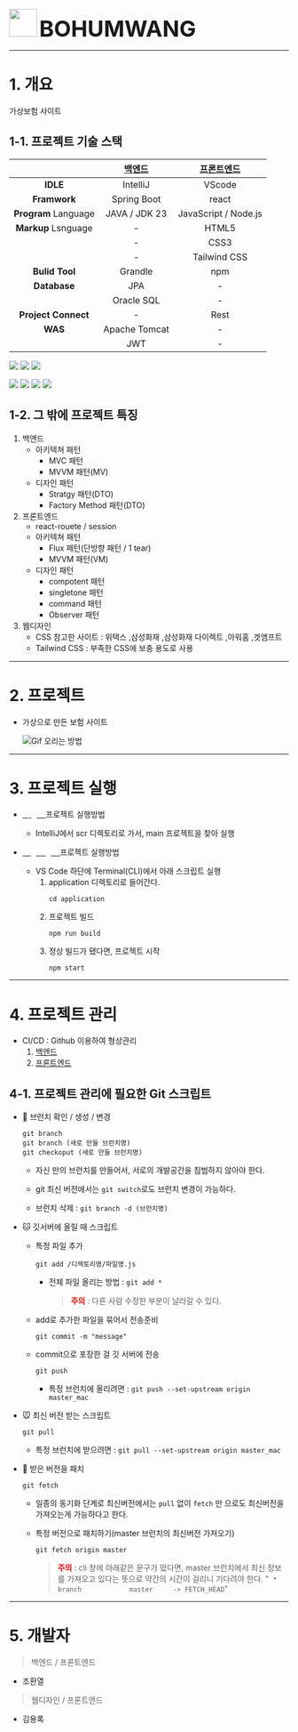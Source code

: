 

<img src="application/src/image/InsConfigPic/logo3_origin.png" style="width:50px" /> <strong style="font-size:40px" >BOHUMWANG</strong>


----
# 1. 개요
가상보험 사이트



## 1-1. 프로젝트 기술 스택
| | [백엔드](https://github.com/Grokeen/Insurance)|  [프론트엔드](https://github.com/Grokeen/Ourhome_React) | 
|:-----:|:-----:|:-----:|
|**IDLE**|IntelliJ| VScode|
|**Framwork**|Spring Boot|react|
|**Program** Language|JAVA / JDK 23|JavaScript / Node.js|
|**Markup** Lsnguage|-|HTML5|
||-|CSS3|
||-|Tailwind CSS|
|**Bulid Tool**|Grandle|npm|
|**Database**|JPA|-|
||Oracle SQL|-|
|**Project Connect**|-|Rest|
|**WAS**|Apache Tomcat|-|
||JWT|-|


<!-- -----------------------------------------------------------------
설명 : 
    <img src="https://img.shields.io/badge/
    Java-ED8B00 -> 이 부분이 문구와 색상 설정

    ?style=for-the-badge
    &logo=openjdk -> 이 부분은 로고 그림인데, 
                     여기서 찾아야 함 (https://simpleicons.org/ )

    &logoColor=white/"> -> 로고 컬러 설정
----------------------------------------------------------------- -->

<a><img src="https://img.shields.io/badge/Java-ED8B00?style=for-the-badge&logo=openjdk&logoColor=white/"></a>
<img src="https://img.shields.io/badge/Spring%20boot-6DB33F?style=for-the-badge&logo=springboot&logoColor=white"/>
<img src="https://img.shields.io/badge/IntelliJ_IDEA-000000.svg?style=for-the-badge&logo=intellij-idea&logoColor=white/">

<a><img src="https://img.shields.io/badge/node.js-FFFFFF?style=for-the-badge&logo=nodedotjs&logoColor=white/"></a>
<img src="https://img.shields.io/badge/React-0088CC?style=for-the-badge&logo=react&logoColor=white/">
<img src="https://img.shields.io/badge/css3-FC4C02?style=for-the-badge&logo=css3&logoColor=white/">
<img src="https://img.shields.io/badge/tailwind css-6935D3?style=for-the-badge&logo=tailwindcss&logoColor=white/">



## 1-2. 그 밖에 프로젝트 특징
1. 백앤드 
    - 아키텍쳐 패턴
        - MVC 패턴
        - MVVM 패턴(MV)
    - 디자인 패턴
        - Stratgy 패턴(DTO)
        - Factory Method 패턴(DTO)
2. 프론트엔드
    - react-rouete / session
    - 아키텍쳐 패턴
        - Flux 패턴(단방향 패턴 / 1 tear)
        - MVVM 패턴(VM)
    - 디자인 패턴
        - compotent 패턴
        - singletone 패턴
        - command 패턴
        - Observer 패턴
3. 웹디자인 
    - CSS 참고한 사이트 : 위택스 ,삼성화재 ,삼성화재 다이렉트 ,아워홈 ,겟앰프트
    - Tailwind CSS : 부족한 CSS에 보충 용도로 사용


----
# 2. 프로젝트
- 가상으로 만든 보험 사이트 
    


    ![Gif 오리는 방법](https://i.pinimg.com/originals/f8/1b/3d/f81b3d8c30943647c196391b7f94c65d.gif)



----
# 3. 프로젝트 실행

- [<strong style="color:white;"> 백엔드 </strong>](https://github.com/Grokeen/Insurance)프로젝트 실행방법
    - IntelliJ에서 scr 디렉토리로 가서, main 프로젝트을 찾아 실행

- [<strong style="color:white;"> 프론트엔드 </strong>](https://github.com/Grokeen/Ourhome_React) 프로젝트 실행방법
    - VS Code 하단에 Terminal(CLI)에서 아래 스크립트 실행
        1. application 디렉토리로 들어간다.
            ```linux
            cd application
            ```
        2. 프로젝트 빌드
            ```linux
            npm run build
            ```
        3. 정상 빌드가 됐다면, 프로젝트 시작
            ```linux
            npm start 
            ```

----
# 4. 프로젝트 관리
* CI/CD : Github 이용하여 형상관리
    1. [백엔드](https://github.com/Grokeen/Insurance)
    2. [프론트엔드](https://github.com/Grokeen/Ourhome_React)
## 4-1. 프로젝트 관리에 필요한 Git 스크립트
- 🐶 브런치 확인 / 생성 / 변경

    ```linux
    git branch 
    git branch (새로 만들 브런치명)
    git checkoput (새로 만들 브런치명)
    ```
    - 자신 만의 브런치를 만들어서, 서로의 개발공간을 침범하지 않아야 한다.

    - git 최신 버전에서는 ```git switch```로도 브런치 변경이 가능하다.

    - 브런치 삭제 : ```git branch -d (브런치명)```

- 🐱 깃서버에 올릴 때 스크립트

    - 특정 파일 추가
        ```linux
        git add /디렉토리명/파일명.js
        ```
        - 전체 파일 올리는 방법 : ```git add *```
            > <strong style="color:red">주의</strong> : 다른 사람 수정한 부분이 날라갈 수 있다.

    - add로 추가한 파일을 묶어서 전송준비
        ```linux
        git commit -m "message"
        ```
    - commit으로 포장한 걸 깃 서버에 전송
        ```linux
        git push
        ```

        - 특정 브런치에 올리려면 : ```git push --set-upstream origin master_mac```

- 🐭 최신 버전 받는 스크립트

    ```linux
    git pull
    ```
    - 특정 브런치에 받으려면 : ```git pull --set-upstream origin master_mac```

- 🐹 받은 버전을 패치

    
    ```linux
    git fetch
    ```
    - 일종의 동기화 단계로 최신버전에서는 ```pull``` 없이 ```fetch``` 만 으로도 최신버전을 가져오는게 가능하다고 한다.

    - 특정 버전으로 패치하기(master 브런치의 최신버전 가져오기)

        ```linux
        git fetch origin master
        ```
        
        > <strong style="color:red">주의</strong> : cli 창에 아래같은 문구가 떴다면, master 브런치에서 최신 정보를 가져오고 있다는 뜻으로 약간의 시간이 걸리니 기다려야 한다.
        "``` * branch            master     -> FETCH_HEAD```"

----
# 5. 개발자
> 백엔드 / 프론트엔드
- 조환열


> 웹디자인 / 프론트엔드
- 김용록





<!-- # 아워홈 사전과제
## 받은 자료
- ppt 예시
- 과제관련 사진 2장
- ppt ttf 파일 3개 -->

<!-- ![과제관련 사진 1](./markdown/img/(참고) 웹개발_사전과제 이미지 화면1.png) -->

<!-- 
<img src="/markdown/img/(참고) 웹개발_사전과제 이미지 화면1.png" />
<img src="/markdown/img/(참고) 웹개발_사전과제 이미지 화면2.png" />

ppt 내용에는 React와 Javascript로 개발하라는 필수 조건이 있었다. 나는 Spring 개발자다. 약간 막막했지만, 지난 회사에서 개발할 때, JSP에서 function으로 바인딩하여 계산기를 개발한 경험이 있어서, 딱히 걱정은 없었다. 오히려 코테보다 쉽다고 생각했다.

첫 날에 간단하게 했던 구상은
- 식품 정보를 가진 DB
- 로그인/비로그인 데이터 저장 방식
    로그인 시, 장바구니(DB)
    비로그인 시, 장바구니(session)
- 장바구니 페이지 자동 계산
- (가능하다면)식품 상세 페이지 -->


<!-- 
## 개발 기간 12월 29일 ~ 1월 3일
총 개발 기간은 6일 정도 받았다. 저녁에 문자를 확인하고, 간단하게 구상한 뒤에 다음 날 본격적으로 개발할 계획이었다. 그러나 다음 날 새벽에 안타깝게도 할머니 부고 소식이 전해졌다. 장례식 장에서 3일간 머물면서, React와 Spring의 차이를 분석하고 Github에 빈 repository를 만들어서, 브라우저 용 VSCode에 연결하여 실습해보았다.

<img src="/markdown/img/Screenshot 2024-01-09 at 14.15.25.png" />

### 참고) React와 Spring 차이
- 단방향 vs 양방향
- Flux패턴 vs MVC 패턴
- Dependentcy vs Route(상대경로 설정 방식)
- 디렉토리 구조, JS 구조
- 문법 차이
- 개발 사례로 보는 결과물 비교 -->


<!-- 
## 개발과정

<img src="/markdown/process/Screenshot 2024-01-03 at 23.18.44.png" style="height:60%" />
디렉토리 구성이다. img 디렉토리에 필요한 png 파일을 넣고, 내가 개발하려 하는 shop 디렉토리 명을 설정하고, js 파일을 넣었다.


<img src="/markdown/process/Screenshot 2024-01-03 at 23.16.13.png" style="height:60%" />
index.js에 import로 js 파일의 절대경로를 가져오고, 그걸 route로 상대경로로 설정하였다.
 
<img src="/markdown/process/Screenshot 2024-01-03 at 23.24.48.png" style="height:60%" />
css 같은 경우, 아워홈 mall에 실제 사용중인 부분에서 필요한 부분 만 가져와서 사용하였다.


<img src="/markdown/process/Screenshot 2024-01-03 at 23.33.14.png" style="height:60%" />
session에 넣는 방식이다. operationType 이나 conditionFlag 같은 경우는 실제로 사용 중인 아워홈 mall에서 가져오다 보니, 부분적으로 가져오게 되었는데 삭제하지 않고 단순히 저런 식(조건문)으로 사용될 거 같아 사용하였다. 실제 필요했던 정보는 상품의 ID와 가격 그리고 상품명이다.
이 부분이 아쉬웠다. 상품을 하드코딩하였기 때문에 이렇게 가져오지만 실제로는 상품 ID 값 만 있으면, 나머지 정보는 DB에서 가져왔을 것이다.


<img src="/markdown/process/Screenshot 2024-01-03 at 23.33.57.png" style="height:60%" />
특정 div 태그를 가려놓았다. 따라서 상품 장바구니를 선택 시, 화면이 보일 수 있게 해놓았다. Spring이었다면, JSTL에 none,block이나 JQuary에 hide, show를 사용했을 것이다. 그러나 JQuary를 import하고 문법을 사용해도 되는지 여부를 잘 모르겠어서, 최대한 인터넷에서 찾아서 적용하였다.

<img src="/markdown/process/Screenshot 2024-01-03 at 23.34.17.png" style="height:60%" />
마지막 사진은 위에서 가려 논 jsx 코드다. -->




<!-- ## 결과
아래는 결과 화면이다.
### 영상
[유튜브 올려논 테스트 영상](https://www.youtube.com/watch?v=J8UeHf1kJFk) -->

<!-- <iframe width="560" height="315" src="https://www.youtube.com/embed/J8UeHf1kJFk?si=NhWpjKxsnQL9Z7GG" title="YouTube video player" frameborder="0" allow="accelerometer; autoplay; clipboard-write; encrypted-media; gyroscope; picture-in-picture; web-share" allowfullscreen></iframe> -->



<!-- 
### 사진
<img src="/markdown/img/Screenshot 2024-01-03 at 22.57.18.png" />
<img src="/markdown/img/Screenshot 2024-01-03 at 23.34.35.png" />
<img src="/markdown/img/Screenshot 2024-01-03 at 22.57.09.png" /> -->

